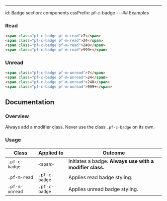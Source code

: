 ---
id: Badge
section: components
cssPrefix: pf-c-badge
---## Examples

### Read

```html
<span class="pf-c-badge pf-m-read">7</span>
<span class="pf-c-badge pf-m-read">24</span>
<span class="pf-c-badge pf-m-read">240</span>
<span class="pf-c-badge pf-m-read">999+</span>

```

### Unread

```html
<span class="pf-c-badge pf-m-unread">7</span>
<span class="pf-c-badge pf-m-unread">24</span>
<span class="pf-c-badge pf-m-unread">240</span>
<span class="pf-c-badge pf-m-unread">999+</span>

```

## Documentation

### Overview

Always add a modifier class. Never use the class `.pf-c-badge` on its own.

### Usage

| Class          | Applied to    | Outcome                                                  |
| -------------- | ------------- | -------------------------------------------------------- |
| `.pf-c-badge`  | `<span>`      | Initiates a badge. **Always use with a modifier class.** |
| `.pf-m-read`   | `.pf-c-badge` | Applies read badge styling.                              |
| `.pf-m-unread` | `.pf-c-badge` | Applies unread badge styling.                            |
